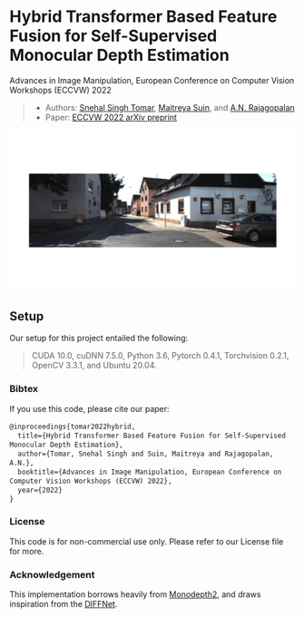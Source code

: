 # Hybrid Transformer Based Feature Fusion for Self-Supervised Monocular Depth Estimation 
Advances in Image Manipulation, European Conference on Computer Vision Workshops (ECCVW) 2022

> + Authors: [Snehal Singh Tomar](https://www.snehalstomar.github.io), [Maitreya Suin](https://maitreyasuin.github.io), and [A.N. Rajagopalan](https://www.ee.iitm.ac.in/raju/)
> + Paper: [ECCVW 2022 arXiv preprint](https://arxiv.org/abs/2211.11066)

<p align="center">
  <img src="assets/eccvw_animation.gif" alt="Depth Estimation: Qualitative Results" width="600" />
</p>


## Setup

Our setup for this project entailed the following:

> CUDA 10.0, cuDNN 7.5.0, Python 3.6, Pytorch 0.4.1, Torchvision 0.2.1, OpenCV 3.3.1, and Ubuntu 20.04.

### Bibtex
If you use this code, please cite our paper:
```
@inproceedings{tomar2022hybrid,
  title={Hybrid Transformer Based Feature Fusion for Self-Supervised Monocular Depth Estimation},
  author={Tomar, Snehal Singh and Suin, Maitreya and Rajagopalan, A.N.},
  booktitle={Advances in Image Manipulation, European Conference on Computer Vision Workshops (ECCVW) 2022},
  year={2022}
}
```

### License

This code is for non-commercial use only. Please refer to our License file for more.

### Acknowledgement

This implementation borrows heavily from [Monodepth2](https://github.com/nianticlabs/monodepth2), and draws inspiration from the [DIFFNet](https://github.com/brandleyzhou/DIFFNet). 